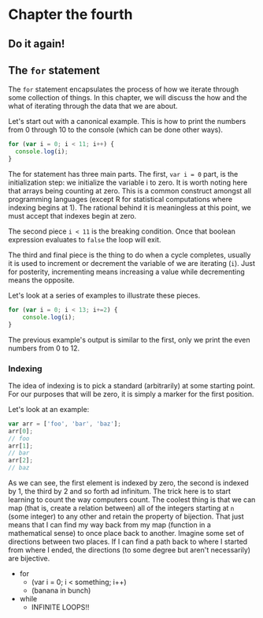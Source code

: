 Chapter the fourth
===================
Do it again!
-------------

## The `for` statement

The `for` statement encapsulates the process of how we iterate through
some collection of things. In this chapter, we will discuss the how and
the what of iterating through the data that we are about.

Let's start out with a canonical example. This is how to print the
numbers from 0 through 10 to the console (which can be done other ways).

```js
for (var i = 0; i < 11; i++) {
  console.log(i);
}
```

The for statement has three main parts. The first, `var i = 0` part, is
the initialization step: we initialize the variable i to zero. It is
worth noting here that arrays being counting at zero. This is a common
construct amongst all programming languages (except R for statistical
computations where indexing begins at 1). The rational behind it is meaningless at this point, we
must accept that indexes begin at zero.

The second piece `i < 11` is the breaking condition. Once that boolean expression evaluates to `false` the loop will exit.

The third and final piece is the thing to do when a cycle completes, usually it is used to increment or decrement the variable of we are iterating (`i`). Just for posterity, incrementing means increasing a value while decrementing means the opposite.

Let's look at a series of examples to illustrate these pieces.

```js
for (var i = 0; i < 13; i+=2) {
    console.log(i);
}
```

The previous example's output is similar to the first, only we print the even numbers from 0 to 12.

### Indexing

The idea of indexing is to pick a standard (arbitrarily) at some
starting point. For our purposes that will be zero, it is simply a
marker for the first position.

Let's look at an example:

```js
var arr = ['foo', 'bar', 'baz'];
arr[0];
// foo
arr[1];
// bar
arr[2];
// baz
```

As we can see, the first element is indexed by zero, the second is
indexed by 1, the third by 2 and so forth ad infinitum. The trick here
is to start learning to count the way computers count. The coolest thing
is that we can map (that is, create a relation between) all of the
integers starting at `n` (some integer) to any other and retain the
property of bijection. That just means that I can find my way back from
my map (function in a mathematical sense) to once place back to another.
Imagine some set of directions between two places. If I can find a path
back to where I started from where I ended, the directions (to some
degree but aren't necessarily) are bijective.
- for
    - (var i = 0; i < something; i++)
    - (banana in bunch)
- while
    - INFINITE LOOPS!!
